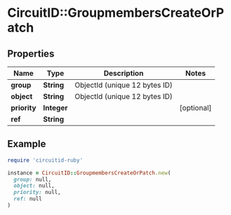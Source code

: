 # CircuitID::GroupmembersCreateOrPatch

## Properties

| Name | Type | Description | Notes |
| ---- | ---- | ----------- | ----- |
| **group** | **String** | ObjectId (unique 12 bytes ID) |  |
| **object** | **String** | ObjectId (unique 12 bytes ID) |  |
| **priority** | **Integer** |  | [optional] |
| **ref** | **String** |  |  |

## Example

```ruby
require 'circuitid-ruby'

instance = CircuitID::GroupmembersCreateOrPatch.new(
  group: null,
  object: null,
  priority: null,
  ref: null
)
```

